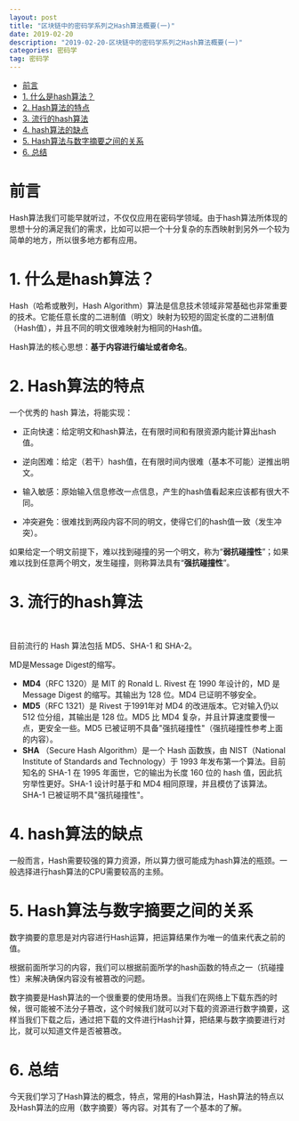 ```yaml
---
layout: post
title: "区块链中的密码学系列之Hash算法概要(一)"
date: 2019-02-20 
description: "2019-02-20-区块链中的密码学系列之Hash算法概要(一)"
categories: 密码学
tag: 密码学
---
```

<!--ts-->
   * [前言](#前言)
   * [1. 什么是hash算法？](#1-什么是hash算法)
   * [2. Hash算法的特点](#2-hash算法的特点)
   * [3. 流行的hash算法](#3-流行的hash算法)
   * [4. hash算法的缺点](#4-hash算法的缺点)
   * [5. Hash算法与数字摘要之间的关系](#5-hash算法与数字摘要之间的关系)
   * [6. 总结](#6-总结)

<!-- Added by: anapodoton, at: 2019年12月 9日 星期一 14时58分13秒 CST -->

<!--te-->

# 前言

Hash算法我们可能早就听过，不仅仅应用在密码学领域。由于hash算法所体现的思想十分的满足我们的需求，比如可以把一个十分复杂的东西映射到另外一个较为简单的地方，所以很多地方都有应用。

 # 1. 什么是hash算法？

Hash（哈希或散列，Hash Algorithm）算法是信息技术领域非常基础也非常重要的技术。它能任意长度的二进制值（明文）映射为较短的固定长度的二进制值（Hash值），并且不同的明文很难映射为相同的Hash值。 

Hash算法的核心思想：**基于内容进行编址或者命名**。 

# 2. Hash算法的特点

一个优秀的 hash 算法，将能实现：

- 正向快速：给定明文和hash算法，在有限时间和有限资源内能计算出hash值。
- 逆向困难：给定（若干）hash值，在有限时间内很难（基本不可能）逆推出明文。

- 输入敏感：原始输入信息修改一点信息，产生的hash值看起来应该都有很大不同。

- 冲突避免：很难找到两段内容不同的明文，使得它们的hash值一致（发生冲突）。 



如果给定一个明文前提下，难以找到碰撞的另一个明文，称为“**弱抗碰撞性**”；如果难以找到任意两个明文，发生碰撞，则称算法具有“**强抗碰撞性**”。 

# 3. 流行的hash算法

​      

目前流行的 Hash 算法包括 MD5、SHA-1 和 SHA-2。

 MD是Message Digest的缩写。

- **MD4**（RFC 1320）是 MIT 的 Ronald L. Rivest 在 1990 年设计的，MD 是 Message Digest 的缩写。其输出为 128 位。MD4 已证明不够安全。
- **MD5**（RFC 1321）是 Rivest 于1991年对 MD4 的改进版本。它对输入仍以 512 位分组，其输出是 128 位。MD5 比 MD4 复杂，并且计算速度要慢一点，更安全一些。MD5 已被证明不具备"强抗碰撞性"（强抗碰撞性参考上面的内容）。
- **SHA** （Secure Hash Algorithm）是一个 Hash 函数族，由 NIST（National Institute of Standards and Technology）于 1993 年发布第一个算法。目前知名的 SHA-1 在 1995 年面世，它的输出为长度 160 位的 hash 值，因此抗穷举性更好。SHA-1 设计时基于和 MD4 相同原理，并且模仿了该算法。SHA-1 已被证明不具"强抗碰撞性"。

# 4. hash算法的缺点

一般而言，Hash需要较强的算力资源，所以算力很可能成为hash算法的瓶颈。一般选择进行hash算法的CPU需要较高的主频。

# 5. Hash算法与数字摘要之间的关系

 数字摘要的意思是对内容进行Hash运算，把运算结果作为唯一的值来代表之前的值。

根据前面所学习的内容，我们可以根据前面所学的hash函数的特点之一（抗碰撞性）来解决确保内容没有被篡改的问题。

数字摘要是Hash算法的一个很重要的使用场景。当我们在网络上下载东西的时候，很可能被不法分子篡改，这个时候我们就可以对下载的资源进行数字摘要，这样当我们下载之后，通过把下载的文件进行Hash计算，把结果与数字摘要进行对比，就可以知道文件是否被篡改。

# 6. 总结

​        今天我们学习了Hash算法的概念，特点，常用的Hash算法，Hash算法的特点以及Hash算法的应用（数字摘要）等内容。对其有了一个基本的了解。
